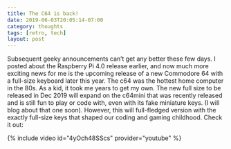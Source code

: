 ```yaml
---
title: The C64 is back!
date: 2019-06-03T20:05:14-07:00
category: thoughts 
tags: [retro, tech] 
layout: post
---
```


Subsequent geeky announcements can’t get any better these few days. I posted about the Raspberry Pi 4.0 release earlier, and now much more exciting news for me is the upcoming release of a new Commodore 64 with a full-size keyboard later this year. The c64 was the hottest home computer in the 80s. As a kid, it took me years to get my own. The new full size to be released in Dec 2019 will expand on the c64mini that was recently released and is still fun to play or code with, even with its fake miniature keys. (I will blog about that one soon). However, this will full-fledged version with the exactly full-size keys that shaped our coding and gaming childhood. Check it out:

{% include video id="4yOch48SScs" provider="youtube" %}
